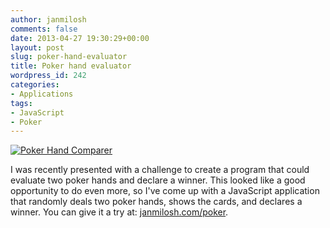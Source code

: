 ```yaml
---
author: janmilosh
comments: false
date: 2013-04-27 19:30:29+00:00
layout: post
slug: poker-hand-evaluator
title: Poker hand evaluator
wordpress_id: 242
categories:
- Applications
tags:
- JavaScript
- Poker
---
```


[![Poker Hand Comparer](http://janmilosh.com/wp-content/uploads/2013/04/poker-hand.png)](http://janmilosh.com/poker)

I was recently presented with a challenge to create a program that could evaluate two poker hands and declare a winner. This looked like a good opportunity to do even more, so I've come up with a JavaScript application that randomly deals two poker hands, shows the cards, and declares a winner. You can give it a try at: [janmilosh.com/poker](http://janmilosh.com/poker).
